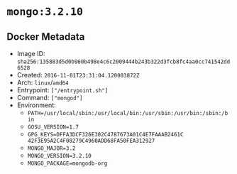# `mongo:3.2.10`

## Docker Metadata

- Image ID: `sha256:135883d5d0b960b498e4c6c2009444b243b322d3fcb8fc4aa0cc741542dd6528`
- Created: `2016-11-01T23:31:04.120003872Z`
- Arch: `linux`/`amd64`
- Entrypoint: `["/entrypoint.sh"]`
- Command: `["mongod"]`
- Environment:
  - `PATH=/usr/local/sbin:/usr/local/bin:/usr/sbin:/usr/bin:/sbin:/bin`
  - `GOSU_VERSION=1.7`
  - `GPG_KEYS=DFFA3DCF326E302C4787673A01C4E7FAAAB2461C 	42F3E95A2C4F08279C4960ADD68FA50FEA312927`
  - `MONGO_MAJOR=3.2`
  - `MONGO_VERSION=3.2.10`
  - `MONGO_PACKAGE=mongodb-org`
